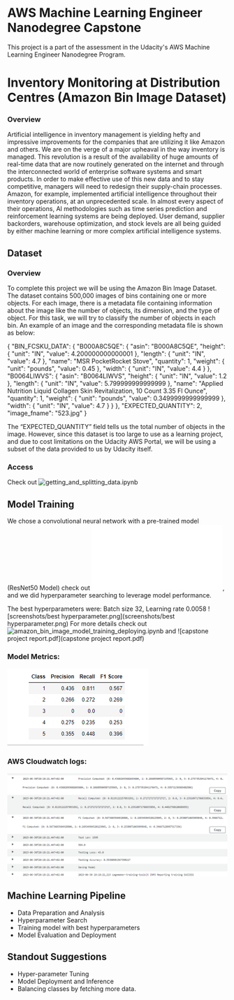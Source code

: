 # AWS Machine Learning Engineer Nanodegree Capstone

This project is a part of the assessment in the Udacity's AWS Machine Learning Engineer Nanodegree Program.


# Inventory Monitoring at Distribution Centres (Amazon Bin Image Dataset)

### Overview

Artificial intelligence in inventory management is yielding hefty and impressive improvements for the companies that are utilizing it like Amazon and others. We are on the verge of a major upheaval in the way inventory is managed. This revolution is a result of the availability of huge amounts of real-time data that are now routinely generated on the internet and through the interconnected world of enterprise software systems and smart products. In order to make effective use of this new data and to stay competitive, managers will need to redesign their supply-chain processes. Amazon, for example, implemented artificial intelligence throughout their inventory operations, at an unprecedented scale. In almost every aspect of their operations, AI methodologies such as time series prediction and reinforcement learning systems are being deployed. User demand, supplier backorders, warehouse optimization, and stock levels are all being guided by either machine learning or more complex artificial intelligence systems.

## Dataset

### Overview
To complete this project we will be using the Amazon Bin Image Dataset. The dataset contains 500,000 images of bins containing one or more objects. For each image, there is a metadata file containing information about the image like the number of objects, its dimension, and the type of object. For this task, we will try to classify the number of objects in each bin.
An example of an image and the corresponding metadata file is shown as below:

{
    "BIN_FCSKU_DATA": {
        "B000A8C5QE": {
            "asin": "B000A8C5QE",
            "height": {
                "unit": "IN",
                "value": 4.200000000000001
            },
            "length": {
                "unit": "IN",
                "value": 4.7
            },
            "name": "MSR PocketRocket Stove",
            "quantity": 1,
            "weight": {
                "unit": "pounds",
                "value": 0.45
            },
            "width": {
                "unit": "IN",
                "value": 4.4
            }
        },
        "B0064LIWVS": {
            "asin": "B0064LIWVS",
            "height": {
                "unit": "IN",
                "value": 1.2
            },
            "length": {
                "unit": "IN",
                "value": 5.799999999999999
            },
            "name": "Applied Nutrition Liquid Collagen Skin Revitalization, 10 Count 3.35 Fl Ounce",
            "quantity": 1,
            "weight": {
                "unit": "pounds",
                "value": 0.3499999999999999
            },
            "width": {
                "unit": "IN",
                "value": 4.7
            }
        }
    },
    "EXPECTED_QUANTITY": 2,
    "image_fname": "523.jpg"
}


The “EXPECTED_QUANTITY” field tells us the total number of objects in the image.
However, since this dataset is too large to use as a learning project, and due to
cost limitations on the Udacity AWS Portal, we will be using a subset of the
data provided to us by Udacity itself.


### Access

Check out ![getting_and_splitting_data.ipynb](getting_and_splitting_data.ipynb)

## Model Training
We chose a convolutional neural network with a pre-trained model (ResNet50 Model) check out ![train.py](train.py), and we did hyperparameter searching to leverage model performance. 

The best hyperparameters were:
Batch size 32, Learning rate 0.0058
![screenshots/best hyperparameter.png](screenshots/best hyperparameter.png)
For more details check out![amazon_bin_image_model_training_deploying.ipynb](amazon_bin_image_model_training_deploying.ipynb) and ![capstone project report.pdf](capstone project report.pdf)

### Model Metrics: 
![screenshots/model_matrics.png](screenshots/model_matrics.png)

### AWS Cloudwatch logs:
![screenshots/logs_3.png](screenshots/logs_3.png)
## Machine Learning Pipeline

* Data Preparation and Analysis
* Hyperparameter Search
* Training model with best hyperparameters 
* Model Evaluation and Deployment

## Standout Suggestions

* Hyper-parameter Tuning
* Model Deployment and Inference
* Balancing classes by fetching more data.
